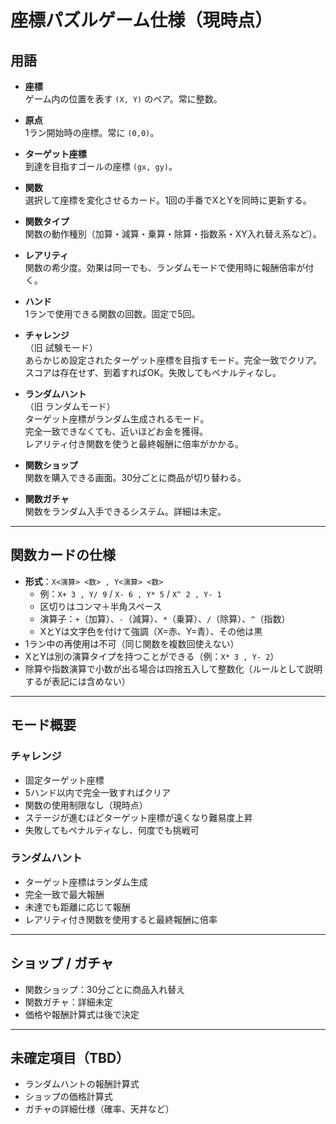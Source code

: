 # 座標パズルゲーム仕様（現時点）

## 用語
- **座標**  
  ゲーム内の位置を表す `(X, Y)` のペア。常に整数。

- **原点**  
  1ラン開始時の座標。常に `(0,0)`。

- **ターゲット座標**  
  到達を目指すゴールの座標 `(gx, gy)`。

- **関数**  
  選択して座標を変化させるカード。1回の手番でXとYを同時に更新する。

- **関数タイプ**  
  関数の動作種別（加算・減算・乗算・除算・指数系・XY入れ替え系など）。

- **レアリティ**  
  関数の希少度。効果は同一でも、ランダムモードで使用時に報酬倍率が付く。

- **ハンド**  
  1ランで使用できる関数の回数。固定で5回。

- **チャレンジ**  
  （旧 試験モード）  
  あらかじめ設定されたターゲット座標を目指すモード。完全一致でクリア。  
  スコアは存在せず、到着すればOK。失敗してもペナルティなし。

- **ランダムハント**  
  （旧 ランダムモード）  
  ターゲット座標がランダム生成されるモード。  
  完全一致できなくても、近いほどお金を獲得。  
  レアリティ付き関数を使うと最終報酬に倍率がかかる。

- **関数ショップ**  
  関数を購入できる画面。30分ごとに商品が切り替わる。

- **関数ガチャ**  
  関数をランダム入手できるシステム。詳細は未定。

---

## 関数カードの仕様
- **形式**：`X<演算> <数> , Y<演算> <数>`  
  - 例：`X+ 3 , Y/ 9` / `X- 6 , Y* 5` / `X^ 2 , Y- 1`  
  - 区切りはコンマ＋半角スペース  
  - 演算子：`+`（加算）、`-`（減算）、`*`（乗算）、`/`（除算）、`^`（指数）  
  - XとYは文字色を付けて強調（X=赤、Y=青）、その他は黒
- 1ラン中の再使用は不可（同じ関数を複数回使えない）
- XとYは別の演算タイプを持つことができる（例：`X* 3 , Y- 2`）
- 除算や指数演算で小数が出る場合は四捨五入して整数化（ルールとして説明するが表記には含めない）

---

## モード概要

### チャレンジ
- 固定ターゲット座標
- 5ハンド以内で完全一致すればクリア
- 関数の使用制限なし（現時点）
- ステージが進むほどターゲット座標が遠くなり難易度上昇
- 失敗してもペナルティなし、何度でも挑戦可

### ランダムハント
- ターゲット座標はランダム生成
- 完全一致で最大報酬
- 未達でも距離に応じて報酬
- レアリティ付き関数を使用すると最終報酬に倍率

---

## ショップ / ガチャ
- 関数ショップ：30分ごとに商品入れ替え
- 関数ガチャ：詳細未定
- 価格や報酬計算式は後で決定

---

## 未確定項目（TBD）
- ランダムハントの報酬計算式
- ショップの価格計算式
- ガチャの詳細仕様（確率、天井など）

